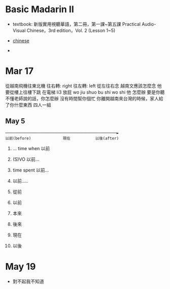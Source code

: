 # Basic Madarin II

- textbook: 新版實用視聽華語，第二冊，第一課~第五課 Practical Audio-Visual Chinese，3rd edition，Vol. 2 (Lesson 1~5)
- [chinese](chinese)

-

# Mar 17

從越南飛機往東北機
往右轉: right
往左轉: left
從左往右念
越南文應該怎麼念
他要從樓上往樓下跳
在電梯 li3 放屁
wo jiu shuo bu shi wo shi 他
怎麼辦
要是你聽不懂老師說的話，你怎麼辦
沒有時間幫你個忙
你離開越南來台灣的時候，家人給了你什麼東西
四人一組

## May 5

```
─────────────────────────────────────────────────►
以前(before)              現在           以後(after)
```

1. ... time when 以前
2. (S)VO 以前...
3. time spent 以前...
4. 以前.....
 
5. 從前
6. 以前
7. 本來
8. 後來
9. 現在
10. 以後

# May 19

- 對不起我不知道
